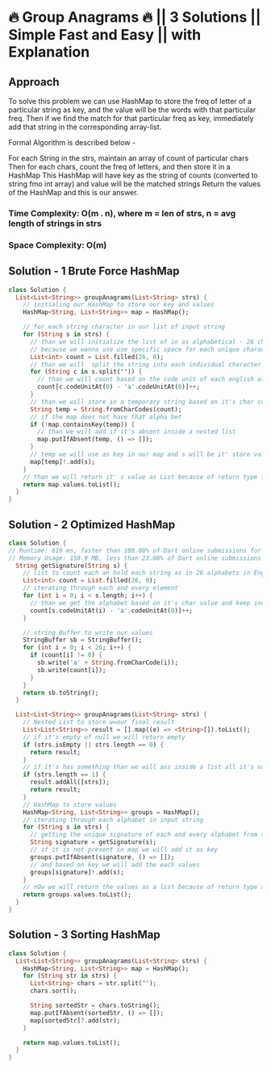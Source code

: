 # 🔥 Group Anagrams 🔥 || 3 Solutions || Simple Fast and Easy || with Explanation

## Approach

To solve this problem we can use HashMap to store the freq of letter of a particular string as key, and the value will be the words with that particular freq. Then if we find the match for that particular freq as key, immediately add that string in the corresponding array-list.

Formal Algorithm is described below -

For each String in the strs, maintain an array of count of particular chars
Then for each chars, count the freq of letters, and then store it in a HashMap
This HashMap will have key as the string of counts (converted to string fmo int array) and value will be the matched strings
Return the values of the HashMap and this is our answer.

### Time Complexity: O(m . n), where m = len of strs, n = avg length of strings in strs

### Space Complexity: O(m)

## Solution - 1 Brute Force HashMap

```dart
class Solution {
  List<List<String>> groupAnagrams(List<String> strs) {
    // initialing our HashMap to store our key and values
    HashMap<String, List<String>> map = HashMap();

    // for each string character in our list of input string
    for (String s in strs) {
      // than we will initialize the list of in as alphabetical - 26 character in English Alphabetical
      // because we wanna use use specific space for each unique character
      List<int> count = List.filled(26, 0);
      // than we will  split the string into each individual character
      for (String c in s.split("")) {
        // than we will count based on the code unit of each english alphabetical word
        count[c.codeUnitAt(0) - 'a'.codeUnitAt(0)]++;
      }
      // than we will store in a temporary string based on it's char code
      String temp = String.fromCharCodes(count);
      // if the map does not have that alpha bet
      if (!map.containsKey(temp)) {
        // than we will add if it's absent inside a nested list
        map.putIfAbsent(temp, () => []);
      }
      // temp we will use as key in our map and s will be it' store value
      map[temp]!.add(s);
    }
    // than we will return it' s value as List because of return type is list and Values are not it's iterable
    return map.values.toList();
  }
}
```

## Solution - 2 Optimized HashMap

```dart
class Solution {
// Runtime: 619 ms, faster than 100.00% of Dart online submissions for Group Anagrams.
// Memory Usage: 158.9 MB, less than 23.08% of Dart online submissions for Group Anagrams.
  String getSignature(String s) {
    // list to count each an hold each string as in 26 alphabets in English
    List<int> count = List.filled(26, 0);
    // iterating through each and every element
    for (int i = 0; i < s.length; i++) {
      // than we get the alphabet based on it's char value and keep incrementing it
      count[s.codeUnitAt(i) - 'a'.codeUnitAt(0)]++;
    }

    // string Buffer to write our values
    StringBuffer sb = StringBuffer();
    for (int i = 0; i < 26; i++) {
      if (count[i] != 0) {
        sb.write('a' + String.fromCharCode(i));
        sb.write(count[i]);
      }
    }
    return sb.toString();
  }

  List<List<String>> groupAnagrams(List<String> strs) {
    // Nested List to store w=our final result
    List<List<String>> result = [].map((e) => <String>[]).toList();
    // if it's empty of null we will return empty
    if (strs.isEmpty || strs.length == 0) {
      return result;
    }
    // if it's has something than we will ass inside a list all it's values
    if (strs.length == 1) {
      result.addAll([strs]);
      return result;
    }
    // HashMap to store values
    HashMap<String, List<String>> groups = HashMap();
    // iterating through each alphabet in input string
    for (String s in strs) {
      // getting the unique signature of each and every alphabet from the string
      String signature = getSignature(s);
      // if it is not present in map we will add it as key
      groups.putIfAbsent(signature, () => []);
      // and based on key we will add the each values
      groups[signature]!.add(s);
    }
    // nOw we will return the values as a list because of return type and because values are not iterable
    return groups.values.toList();
  }
}
```

## Solution - 3 Sorting HashMap

```dart
class Solution {
  List<List<String>> groupAnagrams(List<String> strs) {
    HashMap<String, List<String>> map = HashMap();
    for (String str in strs) {
      List<String> chars = str.split("");
      chars.sort();

      String sortedStr = chars.toString();
      map.putIfAbsent(sortedStr, () => []);
      map[sortedStr]?.add(str);
    }

    return map.values.toList();
  }
}

```
